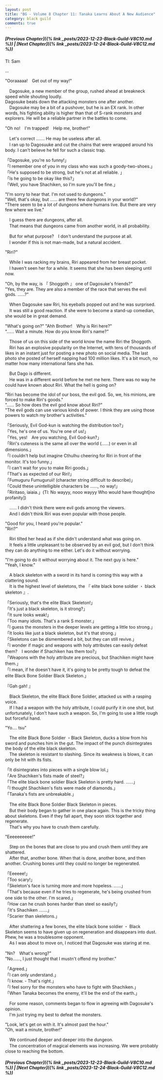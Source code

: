 ```yaml
---
layout: post
title: "BG - Volume 8 Chapter 11: Tanaka Learns About A New Audience"
category: black guild
comments: true
---
```


##### [Previous Chapter]({% link _posts/2023-12-23-Black-Guild-V8C10.md %}) \| [Next Chapter]({% link _posts/2023-12-24-Black-Guild-V8C12.md %})


Tl: Sam


…



"Ooraaaaa!　Get out of my way!"

　Dagosuke, a new member of the group, rushed ahead at breakneck speed while shouting loudly.   
Dagosuke beats down the attacking monsters one after another.   
　Dagosuke may be a bit of a pushover, but he is an EX rank. In other words, his fighting ability is higher than that of S-rank monsters and explorers. He will be a reliable partner in the battles to come.
<!--more-->

"Oh no!　I'm trapped!　Help me, brother!"

　Let's correct ....... He may be useless after all.   
　I ran up to Dagosuuke and cut the chains that were wrapped around his body. I can't believe he fell for such a classic trap.

「Dagosuke, you're so funny!」    
「I remember one of you in my class who was such a goody-two-shoes.」   
「He's supposed to be strong, but he's not at all reliable. 」   
「Is he going to be okay like this?」    
「Well, you have Shachiken, so I'm sure you'll be fine.」     

"I'm sorry to hear that. I'm not used to dungeons."   
"Well, that's okay, but ...... are there few dungeons in your world?"   
"There seem to be a lot of dungeons where humans live. But there are very few where we live."   

　I guess there are dungeons, after all.    
　That means that dungeons came from another world, in all probability.   

　But for what purpose?　I don't understand the purpose at all.   
　I wonder if this is not man-made, but a natural accident.   

"Riri?"

　While I was racking my brains, Riri appeared from her breast pocket.   
　I haven't seen her for a while. It seems that she has been sleeping until now.

"Oh, by the way, is 『 Shoggoth 』 one of Dagosuke's friends?"   
"Yes, they are. They are also a member of the race that serves the evil gods. ......?"

　When Dagosuke saw Riri, his eyeballs popped out and he was surprised.      
　It was still a good reaction. If she were to become a stand-up comedian, she would be in great demand.

"What's going on?"
"Ahh Brother!　Why is Riri here?"   
"...... Wait a minute. How do you know Riri's name?"

　Those of us on this side of the world know the name Riri the Shoggoth.    
　Riri has an explosive popularity on the Internet, with tens of thousands of likes in an instant just for posting a new photo on social media. The last photo she posted of herself napping had 100 million likes. It's a bit much, no matter how many international fans she has.

　But Dago is different.    
　He was in a different world before he met me here. There was no way he could have known about Riri. What the hell is going on?

"Riri has become the idol of our boss, the evil god. So, we, his minions, are forced to make Riri's goods."    
"...... So how does the evil god know about Riri?"   
"The evil gods can use various kinds of power. I think they are using those powers to watch my brother's activities."


  <div data-nat="424166"></div>


「Seriously, Evil God-kun is watching the distribution too?」   
「Yes, he's one of us. You're one of us!」   
「Yes, yes!　Are you watching, Evil God-kun?」   
「Riri's cuteness is the same all over the world (......) or even in all dimensions.」   
「I couldn't help but imagine Cthulhu cheering for Riri in front of the monitor. It's too funny.」   
「I can't wait for you to make Riri goods.」     
「That's as expected of our Riri!」   
「Fumuguru Fumuguruii!  (character string difficult to describe)」    
「Could these unintelligible characters be ......, no way!」    
「Riritaso, iaiaia.」(Tl: No wayyy, nooo wayyy Who would have thought[no profanity])

　...... I didn't think there were evil gods among the viewers.    
　And I didn't think Riri was even popular with those people.

"Good for you, I heard you're popular."   
"Riri?"

　Riri tilted her head as if she didn't understand what was going on.    
　It feels a little unpleasant to be observed by an evil god, but I don't think they can do anything to me either. Let's do it without worrying.    

"I'm going to do it without worrying about it. The next guy is here."   
"Yeah, I know."

　A black skeleton with a sword in its hand is coming this way with a clattering sound.   
　It is the highest level of skeletons, the 『 elite black bone soldier ・  black skeleton 』.

「Seriously, that's the elite Black Skeleton!」   
「It's just a black skeleton, is it strong?」   
「It sure looks weak!」   
「Too many idiots. That's a rank S monster.」   
「I guess the monsters in the deeper levels are getting a little too strong.」    
「It looks like just a black skeleton, but it's that strong.」   
「Skeletons can be dismembered a bit, but they can still revive.」   
「I wonder if magic and weapons with holy attributes can easily defeat them?　I wonder if Shachiken has them too?」   
「Weapons with the holy attribute are precious, but Shachiken might have them.」   
「I mean, if he doesn't have it, it's going to be pretty tough to defeat the elite Black Bone Soldier Black Skeleton.」

『Gah gah! 』

　Black Skeleton, the elite Black Bone Soldier, attacked us with a rasping voice.   
　If I had a weapon with the holy attribute, I could purify it in one shot, but unfortunately, I don't have such a weapon. So, I'm going to use a little rough but forceful hand.

"Yo.... tsu"

　The elite Black Bone Soldier ・Black Skeleton, ducks a blow from his sword and punches him in the gut. The impact of the punch disintegrates the body of the elite black skeleton.   
　The skeleton is resistant to slashing. Since its weakness is blows, it can only be hit with its fists.

「It disintegrates into pieces with a single blow lol.」   
「Are Shachiken's fists made of steel?」   
「The elite black bone soldier Black Skeleton is pretty hard. ......」    
「I thought Shachiken's fists were made of diamonds.」    
「Tanaka's fists are unbreakable.」

　The elite Black Bone Soldier Black Skeleton in pieces.   
　But their body began to gather in one place again. This is the tricky thing about skeletons. Even if they fall apart, they soon stick together and regenerate.    
　That's why you have to crush them carefully.

"Eeeeeeeeee!"

　Step on the bones that are close to you and crush them until they are shattered.    
　After that, another bone. When that is done, another bone, and then another. Crushing bones until they could no longer be regenerated.

「Eeeeee!」   
「Too scary!」    
「Skeleton's face is turning more and more hopeless. ......」    
「That's because even if he tries to regenerate, he's being crushed from one side to the other. I'm scared.」   
「How can he crush bones harder than steel so easily?」    
「It's Shachiken .......」    
「Scarier than skeletons.」    

　After shattering a few bones, the elite black bone soldier ・ Black Skeleton seems to have given up on regeneration and disappears into dust. Phew, he was a troublesome opponent.   
　As I was about to move on, I noticed that Dagosuke was staring at me.

"Nn?　What's wrong?"   
"No......, I just thought that I mustn't offend my brother."

「Agreed.」   
「I can only understand.」   
「I know. - That's right.」   
「I feel sorry for the monsters who have to fight with Shachiken.」   
「When Tanaka becomes the enemy, it'll be the end of the earth.」   

　For some reason, comments began to flow in agreeing with Dagosuke's opinion.    
　I'm just trying my best to defeat the monsters.

"Look, let's get on with it. It's almost past the hour."    
"Oh, wait a minute, brother!"

　We continued deeper and deeper into the dungeon.    
　The concentration of magical elements was increasing. We were probably close to reaching the bottom.




##### [Previous Chapter]({% link _posts/2023-12-23-Black-Guild-V8C10.md %}) \| [Next Chapter]({% link _posts/2023-12-24-Black-Guild-V8C12.md %})

